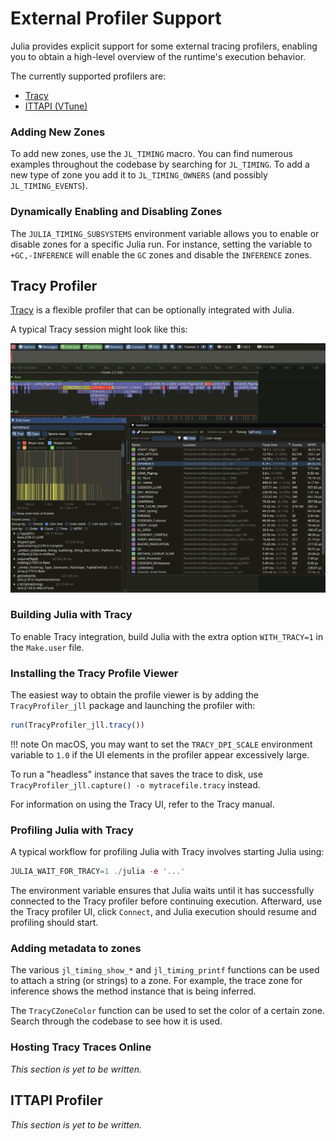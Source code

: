 # External Profiler Support

Julia provides explicit support for some external tracing profilers, enabling you to obtain a high-level overview of the runtime's execution behavior.

The currently supported profilers are:
- [Tracy](https://github.com/wolfpld/tracy)
- [ITTAPI (VTune)](https://github.com/intel/ittapi)

### Adding New Zones

To add new zones, use the `JL_TIMING` macro. You can find numerous examples throughout the codebase by searching for `JL_TIMING`. To add a new type of zone
you add it to `JL_TIMING_OWNERS` (and possibly `JL_TIMING_EVENTS`).

### Dynamically Enabling and Disabling Zones

The `JULIA_TIMING_SUBSYSTEMS` environment variable allows you to enable or disable zones for a specific Julia run. For instance, setting the variable to `+GC,-INFERENCE` will enable the `GC` zones and disable the `INFERENCE`
zones.

## Tracy Profiler

[Tracy](https://github.com/wolfpld/tracy)  is a flexible profiler that can be optionally integrated with Julia.

A typical Tracy session might look like this:

![Typical Tracy usage](tracy.png)

### Building Julia with Tracy

To enable Tracy integration, build Julia with the extra option `WITH_TRACY=1` in the `Make.user` file.

### Installing the Tracy Profile Viewer

The easiest way to obtain the profile viewer is by adding the `TracyProfiler_jll` package and launching the profiler with:

```julia
run(TracyProfiler_jll.tracy())
```

!!! note
    On macOS, you may want to set the `TRACY_DPI_SCALE` environment variable to `1.0` if the UI elements in the profiler appear excessively large.

To run a "headless" instance that saves the trace to disk, use `TracyProfiler_jll.capture() -o mytracefile.tracy` instead.

For information on using the Tracy UI, refer to the Tracy manual.

### Profiling Julia with Tracy

A typical workflow for profiling Julia with Tracy involves starting Julia using:

```julia
JULIA_WAIT_FOR_TRACY=1 ./julia -e '...'
```

The environment variable ensures that Julia waits until it has successfully connected to the Tracy profiler before continuing execution. Afterward, use the Tracy profiler UI, click `Connect`, and Julia execution should resume and profiling should start.

### Adding metadata to zones

The various `jl_timing_show_*` and `jl_timing_printf` functions can be used to attach a string (or strings) to a zone. For example, the trace zone for inference shows the method instance that is being inferred.

The `TracyCZoneColor` function can be used to set the color of a certain zone. Search through the codebase to see how it is used.

### Hosting Tracy Traces Online

*This section is yet to be written.*

## ITTAPI Profiler

*This section is yet to be written.*
